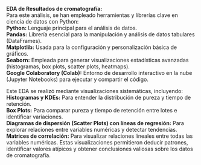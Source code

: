**EDA de Resultados de cromatografía:** <br>
Para este análisis, se han empleado herramientas y librerías clave en ciencia de datos con Python: <br> 
**Python:** Lenguaje principal para el análisis de datos. <br>
**Pandas:** Librería esencial para la manipulación y análisis de datos tabulares (DataFrames).<br> 
**Matplotlib:** Usada para la configuración y personalización básica de gráficos.<br>
**Seaborn:** Empleada para generar visualizaciones estadísticas avanzadas (histogramas, box plots, scatter plots, heatmaps).<br>
**Google Colaboratory (Colab):** Entorno de desarrollo interactivo en la nube (Jupyter Notebooks) para ejecutar y compartir el código.<br>

Este EDA se realizó mediante visualizaciones sistemáticas, incluyendo:<br>
**Histogramas y KDEs:** Para entender la distribución de pureza y tiempo de retención.<br>
**Box Plots:** Para comparar pureza y tiempo de retención entre lotes e identificar variaciones.<br>
**Diagramas de dispersión (Scatter Plots) con líneas de regresión:** Para explorar relaciones entre variables numéricas y detectar tendencias. <br>
**Matrices de correlación:** Para visualizar relaciones lineales entre todas las variables numéricas. Estas visualizaciones permitieron deducir patrones, identificar valores atípicos y obtener conclusiones valiosas sobre los datos de cromatografía.
